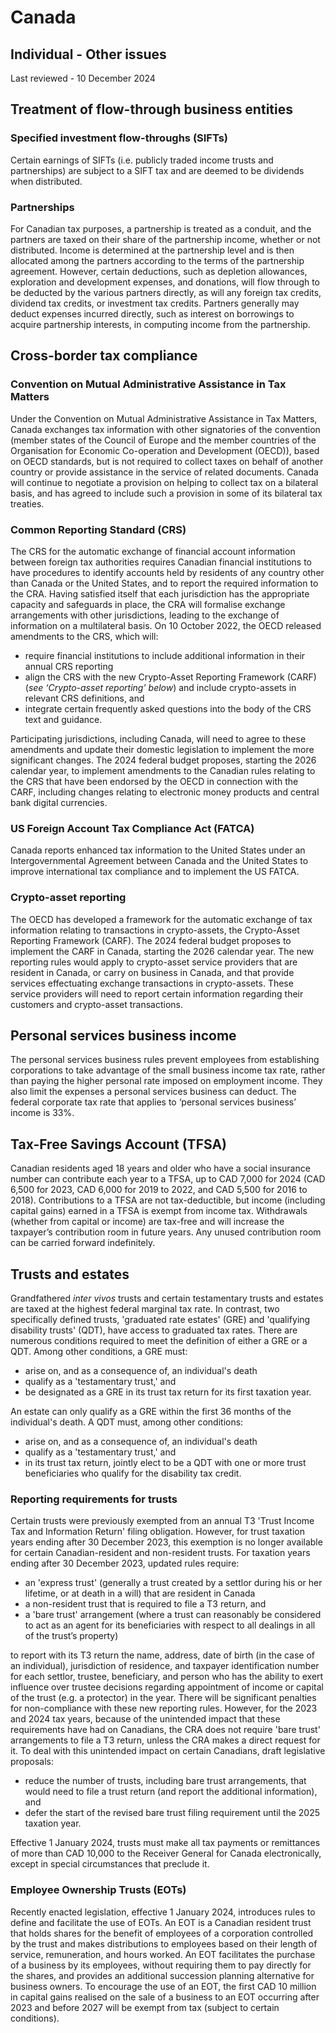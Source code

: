# Canada
## Individual - Other issues
Last reviewed - 10 December 2024
## Treatment of flow-through business entities
### Specified investment flow-throughs (SIFTs)
Certain earnings of SIFTs (i.e. publicly traded income trusts and partnerships) are subject to a SIFT tax and are deemed to be dividends when distributed.
### Partnerships
For Canadian tax purposes, a partnership is treated as a conduit, and the partners are taxed on their share of the partnership income, whether or not distributed. Income is determined at the partnership level and is then allocated among the partners according to the terms of the partnership agreement. However, certain deductions, such as depletion allowances, exploration and development expenses, and donations, will flow through to be deducted by the various partners directly, as will any foreign tax credits, dividend tax credits, or investment tax credits. Partners generally may deduct expenses incurred directly, such as interest on borrowings to acquire partnership interests, in computing income from the partnership.
## Cross-border tax compliance
### Convention on Mutual Administrative Assistance in Tax Matters
Under the Convention on Mutual Administrative Assistance in Tax Matters, Canada exchanges tax information with other signatories of the convention (member states of the Council of Europe and the member countries of the Organisation for Economic Co-operation and Development (OECD)), based on OECD standards, but is not required to collect taxes on behalf of another country or provide assistance in the service of related documents. Canada will continue to negotiate a provision on helping to collect tax on a bilateral basis, and has agreed to include such a provision in some of its bilateral tax treaties.
### Common Reporting Standard (CRS)
The CRS for the automatic exchange of financial account information between foreign tax authorities requires Canadian financial institutions to have procedures to identify accounts held by residents of any country other than Canada or the United States, and to report the required information to the CRA. Having satisfied itself that each jurisdiction has the appropriate capacity and safeguards in place, the CRA will formalise exchange arrangements with other jurisdictions, leading to the exchange of information on a multilateral basis. On 10 October 2022, the OECD released amendments to the CRS, which will:
  * require financial institutions to include additional information in their annual CRS reporting
  * align the CRS with the new Crypto-Asset Reporting Framework (CARF) (_see ‘Crypto-asset reporting’ below_) and include crypto-assets in relevant CRS definitions, and
  * integrate certain frequently asked questions into the body of the CRS text and guidance.


Participating jurisdictions, including Canada, will need to agree to these amendments and update their domestic legislation to implement the more significant changes. The 2024 federal budget proposes, starting the 2026 calendar year, to implement amendments to the Canadian rules relating to the CRS that have been endorsed by the OECD in connection with the CARF, including changes relating to electronic money products and central bank digital currencies.
### US Foreign Account Tax Compliance Act (FATCA)
Canada reports enhanced tax information to the United States under an Intergovernmental Agreement between Canada and the United States to improve international tax compliance and to implement the US FATCA.
### Crypto-asset reporting
The OECD has developed a framework for the automatic exchange of tax information relating to transactions in crypto-assets, the Crypto-Asset Reporting Framework (CARF). The 2024 federal budget proposes to implement the CARF in Canada, starting the 2026 calendar year. The new reporting rules would apply to crypto-asset service providers that are resident in Canada, or carry on business in Canada, and that provide services effectuating exchange transactions in crypto-assets. These service providers will need to report certain information regarding their customers and crypto-asset transactions.
## Personal services business income
The personal services business rules prevent employees from establishing corporations to take advantage of the small business income tax rate, rather than paying the higher personal rate imposed on employment income. They also limit the expenses a personal services business can deduct. The federal corporate tax rate that applies to ‘personal services business’ income is 33%.
## Tax-Free Savings Account (TFSA)
Canadian residents aged 18 years and older who have a social insurance number can contribute each year to a TFSA, up to CAD 7,000 for 2024 (CAD 6,500 for 2023, CAD 6,000 for 2019 to 2022, and CAD 5,500 for 2016 to 2018). Contributions to a TFSA are not tax-deductible, but income (including capital gains) earned in a TFSA is exempt from income tax. Withdrawals (whether from capital or income) are tax-free and will increase the taxpayer’s contribution room in future years. Any unused contribution room can be carried forward indefinitely.
## Trusts and estates
Grandfathered _inter vivos_ trusts and certain testamentary trusts and estates are taxed at the highest federal marginal tax rate. In contrast, two specifically defined trusts, 'graduated rate estates' (GRE) and 'qualifying disability trusts' (QDT), have access to graduated tax rates.
There are numerous conditions required to meet the definition of either a GRE or a QDT. Among other conditions, a GRE must:
  * arise on, and as a consequence of, an individual's death
  * qualify as a 'testamentary trust,' and 
  * be designated as a GRE in its trust tax return for its first taxation year.


An estate can only qualify as a GRE within the first 36 months of the individual's death.
A QDT must, among other conditions:
  * arise on, and as a consequence of, an individual's death
  * qualify as a 'testamentary trust,' and
  * in its trust tax return, jointly elect to be a QDT with one or more trust beneficiaries who qualify for the disability tax credit.


### Reporting requirements for trusts
Certain trusts were previously exempted from an annual T3 'Trust Income Tax and Information Return' filing obligation. However, for trust taxation years ending after 30 December 2023, this exemption is no longer available for certain Canadian-resident and non-resident trusts.
For taxation years ending after 30 December 2023, updated rules require:
  * an 'express trust' (generally a trust created by a settlor during his or her lifetime, or at death in a will) that are resident in Canada
  * a non-resident trust that is required to file a T3 return, and
  * a 'bare trust' arrangement (where a trust can reasonably be considered to act as an agent for its beneficiaries with respect to all dealings in all of the trust’s property)


to report with its T3 return the name, address, date of birth (in the case of an individual), jurisdiction of residence, and taxpayer identification number for each settlor, trustee, beneficiary, and person who has the ability to exert influence over trustee decisions regarding appointment of income or capital of the trust (e.g. a protector) in the year. There will be significant penalties for non-compliance with these new reporting rules. However, for the 2023 and 2024 tax years, because of the unintended impact that these requirements have had on Canadians, the CRA does not require 'bare trust' arrangements to file a T3 return, unless the CRA makes a direct request for it. 
To deal with this unintended impact on certain Canadians, draft legislative proposals:
  * reduce the number of trusts, including bare trust arrangements, that would need to file a trust return (and report the additional information), and
  * defer the start of the revised bare trust filing requirement until the 2025 taxation year.


Effective 1 January 2024, trusts must make all tax payments or remittances of more than CAD 10,000 to the Receiver General for Canada electronically, except in special circumstances that preclude it.
### Employee Ownership Trusts (EOTs)
Recently enacted legislation, effective 1 January 2024, introduces rules to define and facilitate the use of EOTs. An EOT is a Canadian resident trust that holds shares for the benefit of employees of a corporation controlled by the trust and makes distributions to employees based on their length of service, remuneration, and hours worked. An EOT facilitates the purchase of a business by its employees, without requiring them to pay directly for the shares, and provides an additional succession planning alternative for business owners. To encourage the use of an EOT, the first CAD 10 million in capital gains realised on the sale of a business to an EOT occurring after 2023 and before 2027 will be exempt from tax (subject to certain conditions).
